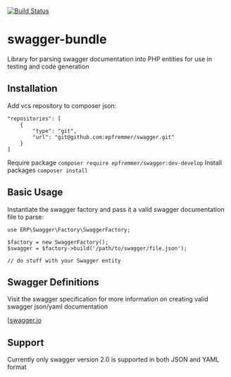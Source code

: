[![Build Status](https://travis-ci.org/epfremmer/swagger.svg?branch=develop)](https://travis-ci.org/epfremmer/swagger)

# swagger-bundle
Library for parsing swagger documentation into PHP entities for use in testing and code generation 

## Installation

Add vcs repository to composer json:
    
    "repositories": [
        {
            "type": "git",
            "url": "git@github.com:epfremmer/swagger.git"
        }
    ]
    
Require package `composer require epfremmer/swagger:dev-develop`
Install packages `composer install`

## Basic Usage

Instantiate the swagger factory and pass it a valid swagger documentation file to parse:

    use ERP\Swagger\Factory\SwaggerFactory;
    
    $factory = new SwaggerFactory();
    $swagger = $factory->build('/path/to/swagger/file.json');
    
    // do stuff with your Swagger entity
    
## Swagger Definitions

Visit the swagger specification for more information on creating valid swagger json/yaml documentation

[[swagger.io](http://swagger.io/specification)

## Support

Currently only swagger version 2.0 is supported in both JSON and YAML format